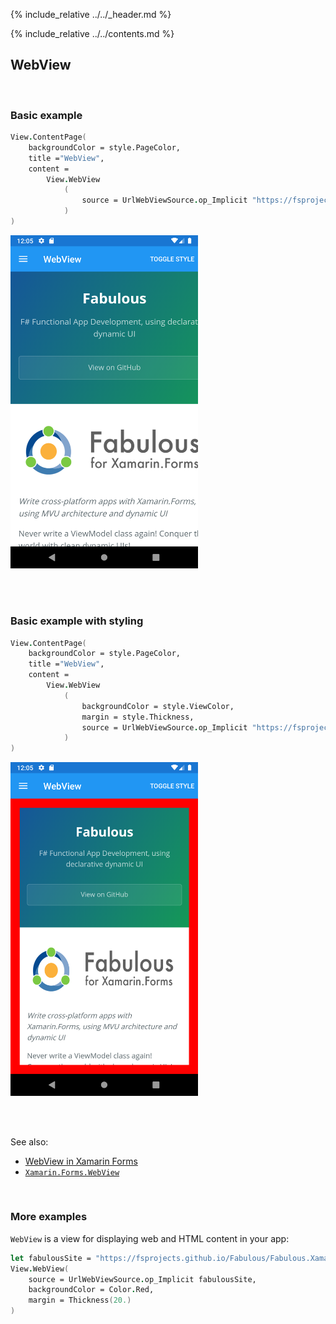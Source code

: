 {% include_relative ../../_header.md %}

{% include_relative ../../contents.md %}

WebView
--------

<br /> 

### Basic example


```fsharp 
View.ContentPage(                    
    backgroundColor = style.PageColor,
    title ="WebView",                         
    content = 
        View.WebView
            (                        
                source = UrlWebViewSource.op_Implicit "https://fsprojects.github.io/Fabulous/Fabulous.XamarinForms/"
            )
)
```

<img src="../../images/views/WebView-adr-basic.png" width="300">

<br /> <br /> 

### Basic example with styling

```fsharp 
View.ContentPage(                    
    backgroundColor = style.PageColor,
    title ="WebView",                         
    content = 
        View.WebView
            (
                backgroundColor = style.ViewColor,
                margin = style.Thickness,                                
                source = UrlWebViewSource.op_Implicit "https://fsprojects.github.io/Fabulous/Fabulous.XamarinForms/"
            )
)
```


<img src="../../images/views/WebView-adr-styled.png" width="300">

<br /> <br /> 

See also:

* [WebView in Xamarin Forms](https://docs.microsoft.com/en-us/xamarin/xamarin-forms/user-interface/WebView)
* [`Xamarin.Forms.WebView`](https://docs.microsoft.com/en-us/dotnet/api/Xamarin.Forms.WebView)

<br /> 

### More examples

`WebView` is a view for displaying web and HTML content in your app:

```fsharp 
let fabulousSite = "https://fsprojects.github.io/Fabulous/Fabulous.XamarinForms/"
View.WebView( 
    source = UrlWebViewSource.op_Implicit fabulousSite, 
    backgroundColor = Color.Red,
    margin = Thickness(20.)
)
```